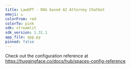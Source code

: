 ```yaml
---
title: LawGPT - RAG based AI Attorney Chatbot
emoji: ⚖️
colorFrom: red
colorTo: pink
sdk: streamlit
sdk_version: 1.31.1
app_file: app.py
pinned: false
---
```


Check out the configuration reference at https://huggingface.co/docs/hub/spaces-config-reference
